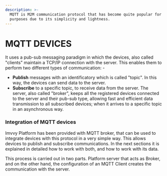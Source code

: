 ```yaml
---
description: >-
  MQTT is M2M communication protocol that has become quite popular for IoT
  purposes due to its simplicity and lightness.
---
```


# MQTT DEVICES

It uses a pub-sub messaging paradigm in which the devices, also called "clients" maintain a TCP/IP connection with the server. This enables them to perform two different types of communication: -

* **Publish** messages with an identificatory which is called "topic". In this way, the devices can send data to the server.
* **Subscribe** to a specific topic, to receive data from the server. The server, also called "broker", keeps all the registered devices connected to the server and their pub-sub type, allowing fast and efficient data transmission to all subscribed devices; when it arrives to a specific topic in an asynchronous way.

### Integration of MQTT devices

Imvvy Platform has been provided with MQTT broker, that can be used to integrate devices with this protocol in a very simple way. This allows devices to publish and subscribe communications. In the next sections it is explained in detailed how to work with both, and how to work with its data. 

This process is carried out in two parts. Platform server that acts as Broker, and on the other hand, the configuration of an MQTT Client creates the communication with the server.

